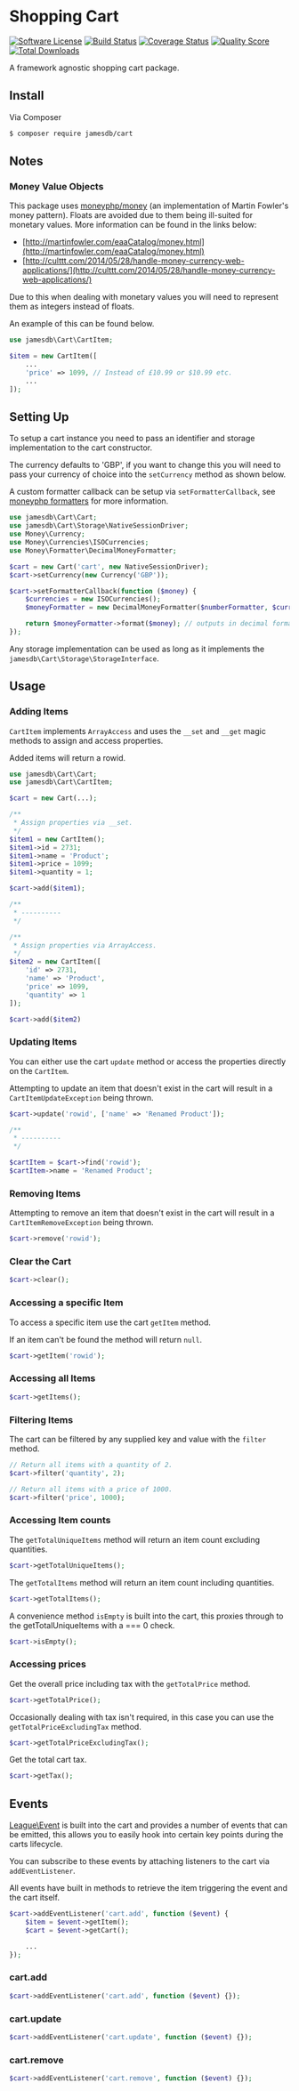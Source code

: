 # Shopping Cart

[![Software License](https://img.shields.io/badge/license-MIT-brightgreen.svg?style=flat-square)](LICENSE)
[![Build Status](https://img.shields.io/travis/jamesdb/cart/master.svg?style=flat-square)](https://travis-ci.org/jamesdb/cart)
[![Coverage Status](https://img.shields.io/scrutinizer/coverage/g/jamesdb/cart.svg?style=flat-square)](https://scrutinizer-ci.com/g/jamesdb/cart/code-structure)
[![Quality Score](https://img.shields.io/scrutinizer/g/jamesdb/cart.svg?style=flat-square)](https://scrutinizer-ci.com/g/jamesdb/cart)
[![Total Downloads](https://img.shields.io/packagist/dt/jamesdb/cart.svg?style=flat-square)](https://packagist.org/packages/jamesdb/cart)

A framework agnostic shopping cart package.

## Install

Via Composer

```bash
$ composer require jamesdb/cart
```

## Notes

### Money Value Objects

This package uses [moneyphp/money](https://github.com/moneyphp/money) (an implementation of Martin Fowler's money pattern). Floats are avoided due to them being ill-suited for monetary values. More information can be found in the links below:

* [http://martinfowler.com/eaaCatalog/money.html](http://martinfowler.com/eaaCatalog/money.html)
* [http://culttt.com/2014/05/28/handle-money-currency-web-applications/](http://culttt.com/2014/05/28/handle-money-currency-web-applications/)

Due to this when dealing with monetary values you will need to represent them as integers instead of floats.

An example of this can be found below.

```php
use jamesdb\Cart\CartItem;

$item = new CartItem([
    ...
    'price' => 1099, // Instead of £10.99 or $10.99 etc.
    ...
]);
```

## Setting Up

To setup a cart instance you need to pass an identifier and storage implementation to the cart constructor.

The currency defaults to 'GBP', if you want to change this you will need to pass your currency of choice into the ```setCurrency``` method as shown below.

A custom formatter callback can be setup via ```setFormatterCallback```, see [moneyphp formatters](http://moneyphp.org/en/latest/features/formatting.html) for more information.

```php
use jamesdb\Cart\Cart;
use jamesdb\Cart\Storage\NativeSessionDriver;
use Money\Currency;
use Money\Currencies\ISOCurrencies;
use Money\Formatter\DecimalMoneyFormatter;

$cart = new Cart('cart', new NativeSessionDriver);
$cart->setCurrency(new Currency('GBP'));

$cart->setFormatterCallback(function ($money) {
    $currencies = new ISOCurrencies();
    $moneyFormatter = new DecimalMoneyFormatter($numberFormatter, $currencies);

    return $moneyFormatter->format($money); // outputs in decimal format.
});
```

Any storage implementation can be used as long as it implements the  ```jamesdb\Cart\Storage\StorageInterface```.

## Usage

### Adding Items

```CartItem``` implements ```ArrayAccess``` and uses the ```__set``` and ```__get``` magic methods to assign and access properties.

Added items will return a rowid.

```php
use jamesdb\Cart\Cart;
use jamesdb\Cart\CartItem;

$cart = new Cart(...);

/**
 * Assign properties via __set.
 */
$item1 = new CartItem();
$item1->id = 2731;
$item1->name = 'Product';
$item1->price = 1099;
$item1->quantity = 1;

$cart->add($item1);

/**
 * ----------
 */

/**
 * Assign properties via ArrayAccess.
 */
$item2 = new CartItem([
    'id' => 2731,
    'name' => 'Product',
    'price' => 1099,
    'quantity' => 1
]);

$cart->add($item2)
```

### Updating Items

You can either use the cart ```update``` method or access the properties directly on the ```CartItem```.

Attempting to update an item that doesn't exist in the cart will result in a ```CartItemUpdateException``` being thrown.

```php
$cart->update('rowid', ['name' => 'Renamed Product']);

/**
 * ----------
 */

$cartItem = $cart->find('rowid');
$cartItem->name = 'Renamed Product';
```

### Removing Items

Attempting to remove an item that doesn't exist in the cart will result in a ```CartItemRemoveException``` being thrown.

```php
$cart->remove('rowid');
```

### Clear the Cart

```php
$cart->clear();
```

### Accessing a specific Item

To access a specific item use the cart ```getItem``` method.

If an item can't be found the method will return ```null```.

```php
$cart->getItem('rowid');
```

### Accessing all Items

```php
$cart->getItems();
```

### Filtering Items

The cart can be filtered by any supplied key and value with the ```filter``` method.

```php
// Return all items with a quantity of 2.
$cart->filter('quantity', 2);

// Return all items with a price of 1000.
$cart->filter('price', 1000);
```
### Accessing Item counts

The ```getTotalUniqueItems``` method will return an item count excluding quantities.

```php
$cart->getTotalUniqueItems();
```

The ```getTotalItems``` method will return an item count including quantities.

```php
$cart->getTotalItems();
```

A convenience method ```isEmpty``` is built into the cart, this proxies through to the getTotalUniqueItems with a === 0 check.

```php
$cart->isEmpty();
```

### Accessing prices

Get the overall price including tax with the ```getTotalPrice``` method.

```php
$cart->getTotalPrice();
```

Occasionally dealing with tax isn't required, in this case you can use the ```getTotalPriceExcludingTax``` method.

```php
$cart->getTotalPriceExcludingTax();
```
Get the total cart tax.

```php
$cart->getTax();
```

## Events

[League\Event](http://event.thephpleague.com/2.0/) is built into the cart and provides a number of events that can be emitted, this allows you to easily hook into certain key points during the carts lifecycle.

You can subscribe to these events by attaching listeners to the cart via ```addEventListener```.

All events have built in methods to retrieve the item triggering the event and the cart itself.

```php
$cart->addEventListener('cart.add', function ($event) {
    $item = $event->getItem();
    $cart = $event->getCart();

    ...
});
```

### cart.add

```php
$cart->addEventListener('cart.add', function ($event) {});
```

### cart.update

```php
$cart->addEventListener('cart.update', function ($event) {});
```

### cart.remove

```php
$cart->addEventListener('cart.remove', function ($event) {});
```
